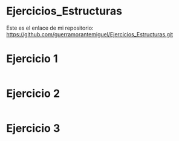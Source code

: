 # Ejercicios_Estructuras

Este es el enlace de mi repositorio: https://github.com/guerramorantemiguel/Ejercicios_Estructuras.git

# Ejercicio 1
```

```
# Ejercicio 2
```

```
# Ejercicio 3
```

```
